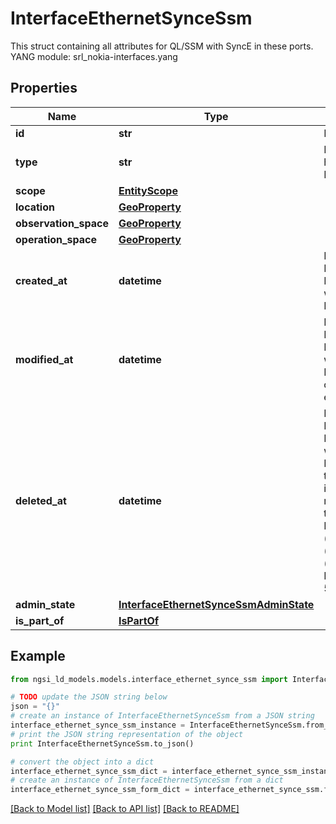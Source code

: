 # InterfaceEthernetSynceSsm

This struct containing all attributes for QL/SSM with SyncE in these ports.  YANG module: srl_nokia-interfaces.yang 

## Properties

Name | Type | Description | Notes
------------ | ------------- | ------------- | -------------
**id** | **str** | Entity id.  | [optional] 
**type** | **str** | NGSI-LD Entity identifier. It has to be InterfaceEthernetSynceSsm. | [default to 'InterfaceEthernetSynceSsm']
**scope** | [**EntityScope**](EntityScope.md) |  | [optional] 
**location** | [**GeoProperty**](GeoProperty.md) |  | [optional] 
**observation_space** | [**GeoProperty**](GeoProperty.md) |  | [optional] 
**operation_space** | [**GeoProperty**](GeoProperty.md) |  | [optional] 
**created_at** | **datetime** | Is defined as the temporal Property at which the Entity, Property or Relationship was entered into an NGSI-LD system.  | [optional] [readonly] 
**modified_at** | **datetime** | Is defined as the temporal Property at which the Entity, Property or Relationship was last modified in an NGSI-LD system, e.g. in order to correct a previously entered incorrect value.  | [optional] [readonly] 
**deleted_at** | **datetime** | Is defined as the temporal Property at which the Entity, Property or Relationship was deleted from an NGSI-LD system.  Entity deletion timestamp. See clause 4.8 It is only used in notifications reporting deletions and in the Temporal Representation of Entities (clause 4.5.6), Properties (clause 4.5.7), Relationships (clause 4.5.8) and LanguageProperties (clause 5.2.32).  | [optional] [readonly] 
**admin_state** | [**InterfaceEthernetSynceSsmAdminState**](InterfaceEthernetSynceSsmAdminState.md) |  | [optional] 
**is_part_of** | [**IsPartOf**](IsPartOf.md) |  | 

## Example

```python
from ngsi_ld_models.models.interface_ethernet_synce_ssm import InterfaceEthernetSynceSsm

# TODO update the JSON string below
json = "{}"
# create an instance of InterfaceEthernetSynceSsm from a JSON string
interface_ethernet_synce_ssm_instance = InterfaceEthernetSynceSsm.from_json(json)
# print the JSON string representation of the object
print InterfaceEthernetSynceSsm.to_json()

# convert the object into a dict
interface_ethernet_synce_ssm_dict = interface_ethernet_synce_ssm_instance.to_dict()
# create an instance of InterfaceEthernetSynceSsm from a dict
interface_ethernet_synce_ssm_form_dict = interface_ethernet_synce_ssm.from_dict(interface_ethernet_synce_ssm_dict)
```
[[Back to Model list]](../README.md#documentation-for-models) [[Back to API list]](../README.md#documentation-for-api-endpoints) [[Back to README]](../README.md)


